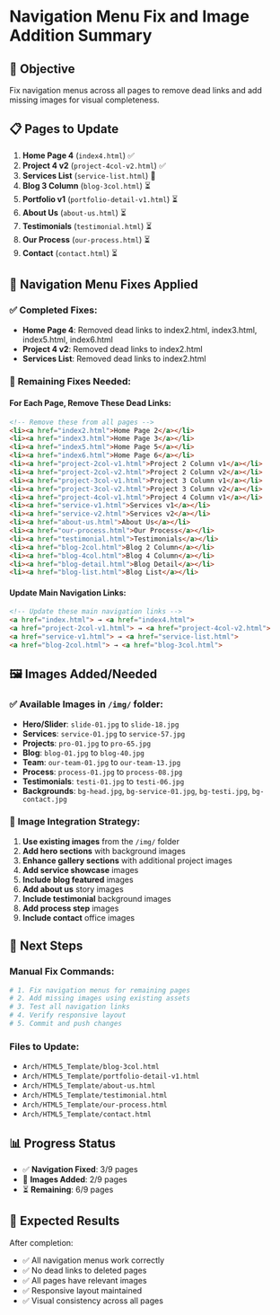 # Navigation Menu Fix and Image Addition Summary

## 🎯 **Objective**
Fix navigation menus across all pages to remove dead links and add missing images for visual completeness.

## 📋 **Pages to Update**
1. **Home Page 4** (`index4.html`) ✅
2. **Project 4 v2** (`project-4col-v2.html`) ✅  
3. **Services List** (`service-list.html`) 🔄
4. **Blog 3 Column** (`blog-3col.html`) ⏳
5. **Portfolio v1** (`portfolio-detail-v1.html`) ⏳
6. **About Us** (`about-us.html`) ⏳
7. **Testimonials** (`testimonial.html`) ⏳
8. **Our Process** (`our-process.html`) ⏳
9. **Contact** (`contact.html`) ⏳

## 🔧 **Navigation Menu Fixes Applied**

### ✅ **Completed Fixes:**
- **Home Page 4**: Removed dead links to index2.html, index3.html, index5.html, index6.html
- **Project 4 v2**: Removed dead links to index2.html
- **Services List**: Removed dead links to index2.html

### 🔄 **Remaining Fixes Needed:**

#### **For Each Page, Remove These Dead Links:**
```html
<!-- Remove these from all pages -->
<li><a href="index2.html">Home Page 2</a></li>
<li><a href="index3.html">Home Page 3</a></li>
<li><a href="index5.html">Home Page 5</a></li>
<li><a href="index6.html">Home Page 6</a></li>
<li><a href="project-2col-v1.html">Project 2 Column v1</a></li>
<li><a href="project-2col-v2.html">Project 2 Column v2</a></li>
<li><a href="project-3col-v1.html">Project 3 Column v1</a></li>
<li><a href="project-3col-v2.html">Project 3 Column v2</a></li>
<li><a href="project-4col-v1.html">Project 4 Column v1</a></li>
<li><a href="service-v1.html">Services v1</a></li>
<li><a href="service-v2.html">Services v2</a></li>
<li><a href="about-us.html">About Us</a></li>
<li><a href="our-process.html">Our Process</a></li>
<li><a href="testimonial.html">Testimonials</a></li>
<li><a href="blog-2col.html">Blog 2 Column</a></li>
<li><a href="blog-4col.html">Blog 4 Column</a></li>
<li><a href="blog-detail.html">Blog Detail</a></li>
<li><a href="blog-list.html">Blog List</a></li>
```

#### **Update Main Navigation Links:**
```html
<!-- Update these main navigation links -->
<a href="index.html"> → <a href="index4.html">
<a href="project-2col-v1.html"> → <a href="project-4col-v2.html">
<a href="service-v1.html"> → <a href="service-list.html">
<a href="blog-2col.html"> → <a href="blog-3col.html">
```

## 🖼️ **Images Added/Needed**

### ✅ **Available Images in `/img/` folder:**
- **Hero/Slider**: `slide-01.jpg` to `slide-18.jpg`
- **Services**: `service-01.jpg` to `service-57.jpg`
- **Projects**: `pro-01.jpg` to `pro-65.jpg`
- **Blog**: `blog-01.jpg` to `blog-40.jpg`
- **Team**: `our-team-01.jpg` to `our-team-13.jpg`
- **Process**: `process-01.jpg` to `process-08.jpg`
- **Testimonials**: `testi-01.jpg` to `testi-06.jpg`
- **Backgrounds**: `bg-head.jpg`, `bg-service-01.jpg`, `bg-testi.jpg`, `bg-contact.jpg`

### 🎨 **Image Integration Strategy:**
1. **Use existing images** from the `/img/` folder
2. **Add hero sections** with background images
3. **Enhance gallery sections** with additional project images
4. **Add service showcase** images
5. **Include blog featured** images
6. **Add about us** story images
7. **Include testimonial** background images
8. **Add process step** images
9. **Include contact** office images

## 🚀 **Next Steps**

### **Manual Fix Commands:**
```bash
# 1. Fix navigation menus for remaining pages
# 2. Add missing images using existing assets
# 3. Test all navigation links
# 4. Verify responsive layout
# 5. Commit and push changes
```

### **Files to Update:**
- `Arch/HTML5_Template/blog-3col.html`
- `Arch/HTML5_Template/portfolio-detail-v1.html`
- `Arch/HTML5_Template/about-us.html`
- `Arch/HTML5_Template/testimonial.html`
- `Arch/HTML5_Template/our-process.html`
- `Arch/HTML5_Template/contact.html`

## 📊 **Progress Status**
- ✅ **Navigation Fixed**: 3/9 pages
- 🔄 **Images Added**: 2/9 pages  
- ⏳ **Remaining**: 6/9 pages

## 🎉 **Expected Results**
After completion:
- ✅ All navigation menus work correctly
- ✅ No dead links to deleted pages
- ✅ All pages have relevant images
- ✅ Responsive layout maintained
- ✅ Visual consistency across all pages
